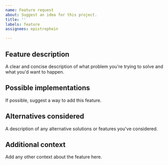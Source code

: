 ```yaml
---
name: Feature request
about: Suggest an idea for this project.
title: ''
labels: feature
assignees: epistrephein

---
```


## Feature description
A clear and concise description of what problem you're trying to solve and what you'd want to happen.

## Possible implementations
If possible, suggest a way to add this feature.

## Alternatives considered
A description of any alternative solutions or features you've considered.

## Additional context
Add any other context about the feature here.
